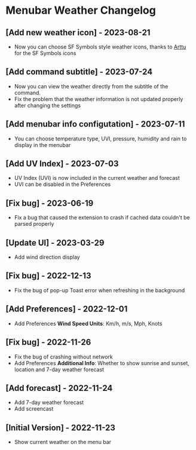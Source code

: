 # Menubar Weather Changelog

## [Add new weather icon] - 2023-08-21

- Now you can choose SF Symbols style weather icons, thanks to [Arttu](https://www.raycast.com/r22) for the SF Symbols icons

## [Add command subtitle] - 2023-07-24

- Now you can view the weather directly from the subtitle of the command.
- Fix the problem that the weather information is not updated properly after changing the settings

## [Add menubar info configutation] - 2023-07-11

- You can choose temperature type, UVI, pressure, humidity and rain to display in the menubar

## [Add UV Index] - 2023-07-03

- UV Index (UVI) is now included in the current weather and forecast
- UVI can be disabled in the Preferences

## [Fix bug] - 2023-06-19

- Fix a bug that caused the extension to crash if cached data couldn't be parsed properly

## [Update UI] - 2023-03-29

- Add wind direction display

## [Fix bug] - 2022-12-13

- Fix the bug of pop-up Toast error when refreshing in the background

## [Add Preferences] - 2022-12-01

- Add Preferences **Wind Speed Units**: Km/h, m/s, Mph, Knots

## [Fix bug] - 2022-11-26

- Fix the bug of crashing without network
- Add Preferences **Additional Info**: Whether to show sunrise and sunset, location and 7-day weather forecast

## [Add forecast] - 2022-11-24

- Add 7-day weather forecast
- Add screencast

## [Initial Version] - 2022-11-23

- Show current weather on the menu bar
